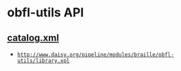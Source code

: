 # obfl-utils API

## <a href="resources/META-INF/catalog.xml" class="source">catalog.xml</a>

- <a href="resources/xml/library.xpl" class="apidoc">`http://www.daisy.org/pipeline/modules/braille/obfl-utils/library.xpl`</a>


<link rev="dp2:doc" href="./"/>
<link rel="rdf:type" href="http://www.daisy.org/ns/pipeline/apidoc"/>
